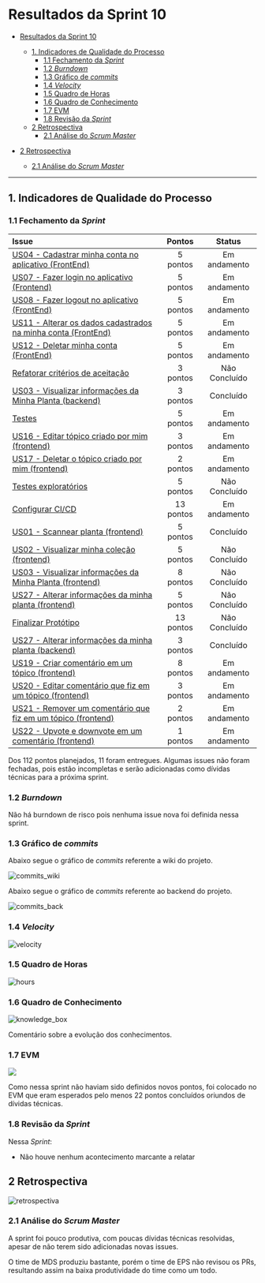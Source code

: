 # Resultados da Sprint 10

- [Resultados da Sprint 10](#resultados-da-sprint-10)
  - [1. Indicadores de Qualidade do Processo](#1-indicadores-de-qualidade-do-processo)
    - [1.1 Fechamento da _Sprint_](#11-fechamento-da-sprint)
    - [1.2 _Burndown_](#12-burndown)
    - [1.3 Gráfico de _commits_](#13-gráfico-de-commits)
    - [1.4 _Velocity_](#14-velocity)
    - [1.5 Quadro de Horas](#15-quadro-de-horas)
    - [1.6 Quadro de Conhecimento](#16-quadro-de-conhecimento)
    - [1.7 EVM](#17-evm)
    - [1.8 Revisão da _Sprint_](#18-revisão-da-sprint)
  - [2 Retrospectiva](#2-retrospectiva)
    - [2.1 Análise do _Scrum Master_](#21-análise-do-scrum-master)
  
- [2 Retrospectiva](#2-retrospectiva)
  - [2.1 Análise do _Scrum Master_](#21-análise-do-scrum-master)

------

## 1. Indicadores de Qualidade do Processo

### 1.1 Fechamento da _Sprint_

| Issue       | Pontos     | Status |
| :------------- | :----------: | :----------: |
[US04 - Cadastrar minha conta no aplicativo (FrontEnd)](https://github.com/fga-eps-mds/2020.1-Grupo2-FrontEnd/issues/4) | 5 pontos |  Em andamento |
[US07 - Fazer login no aplicativo (Frontend)](https://github.com/fga-eps-mds/2020.1-Grupo2-FrontEnd/issues/5) | 5 pontos |  Em andamento |
[US08 - Fazer logout no aplicativo (FrontEnd)](https://github.com/fga-eps-mds/2020.1-Grupo2-FrontEnd/issues/6) | 5 pontos |  Em andamento |
[US11 - Alterar os dados cadastrados na minha conta (FrontEnd)](https://github.com/fga-eps-mds/2020.1-Grupo2-BackEnd/issues/9) | 5 pontos | Em andamento  |
[US12 - Deletar minha conta (FrontEnd)](https://github.com/fga-eps-mds/2020.1-Grupo2-FrontEnd/issues/7) | 5 pontos | Em andamento |
[Refatorar critérios de aceitação](https://github.com/fga-eps-mds/2020.1-Grupo2-wiki/issues/96) | 3 pontos | Não Concluído |
[US03 - Visualizar informações da Minha Planta (backend)](https://github.com/fga-eps-mds/2020.1-Grupo2-BackEnd/issues/85) | 3 pontos | Concluído |
[Testes](https://github.com/fga-eps-mds/2020.1-GaiaDex-BackEnd/issues/113) | 5 pontos | Em andamento | 
[US16 - Editar tópico criado por mim (frontend)](https://github.com/fga-eps-mds/2020.1-GaiaDex-FrontEnd/issues/86) | 3 pontos | Em andamento |
[US17 - Deletar o tópico criado por mim (frontend)](https://github.com/fga-eps-mds/2020.1-GaiaDex-FrontEnd/issues/87) | 2 pontos | Em andamento |
[Testes exploratórios](https://github.com/fga-eps-mds/2020.1-GaiaDex-wiki/issues/)| 5 pontos | Não Concluído |
[Configurar CI/CD](https://github.com/fga-eps-mds/2020.1-GaiaDex-wiki/issues/) | 13 pontos | Em andamento |
[US01 - Scannear planta (frontend)](https://github.com/fga-eps-mds/2020.1-GaiaDex-FrontEnd/issues/) | 5 pontos | Concluído |
[US02 - Visualizar minha coleção (frontend)](https://github.com/fga-eps-mds/2020.1-GaiaDex-FrontEnd/issues/) | 5 pontos | Não Concluído |
[US03 - Visualizar informações da Minha Planta (frontend)](https://github.com/fga-eps-mds/2020.1-GaiaDex-FrontEnd/issues/) | 8 pontos | Não Concluído |
[US27 - Alterar informações da minha planta (frontend)](https://github.com/fga-eps-mds/2020.1-GaiaDex-FrontEnd/issues/) | 5 pontos | Não Concluído |
[Finalizar Protótipo](https://github.com/fga-eps-mds/2020.1-GaiaDex-wiki/issues/) | 13 pontos | Não Concluído |
[US27 - Alterar informações da minha planta (backend)](https://github.com/fga-eps-mds/2020.1-GaiaDex-BackEnd/issues/) | 3 pontos | Concluído |
[US19 - Criar comentário em um tópico (frontend)](https://github.com/fga-eps-mds/2020.1-GaiaDex-FrontEnd/issues/) | 8 pontos | Em andamento |
[US20 - Editar comentário que fiz em um tópico (frontend)](https://github.com/fga-eps-mds/2020.1-GaiaDex-FrontEnd/issues/) | 3 pontos | Em andamento |
[US21 - Remover um comentário que fiz em um tópico (frontend)](https://github.com/fga-eps-mds/2020.1-GaiaDex-FrontEnd/issues/) | 2 pontos | Em andamento |
[US22 - Upvote e downvote em um comentário (frontend)](https://github.com/fga-eps-mds/2020.1-GaiaDex-FrontEnd/issues/) | 1 pontos | Em andamento |

Dos 112 pontos planejados, 11 foram entregues. Algumas issues não foram fechadas, pois estão incompletas e serão adicionadas como dívidas técnicas para a próxima sprint.

### 1.2 _Burndown_

Não há burndown de risco pois nenhuma issue nova foi definida nessa sprint.

### 1.3 Gráfico de _commits_

Abaixo segue o gráfico de _commits_ referente a wiki do projeto.

![commits_wiki](img/commits_wiki_sprint10.png)

Abaixo segue o gráfico de _commits_ referente ao backend do projeto.

![commits_back](img/commits_back_sprint10.png)

<!-- Abaixo segue o gráfico de _commits_ referente ao frontend do projeto.

![commits_front](img/commits_front.png) -->

### 1.4 _Velocity_

![velocity](img/velocity.png)

### 1.5 Quadro de Horas

![hours](img/hours.png)

### 1.6 Quadro de Conhecimento

![knowledge_box](img/knowledge_box.png)

Comentário sobre a evolução dos conhecimentos.

### 1.7 EVM

![](img/evm_sprint10.jpg)

Como nessa sprint não haviam sido definidos novos pontos, foi colocado no EVM que eram esperados pelo menos 22 pontos concluídos oriundos de dívidas técnicas.

### 1.8 Revisão da _Sprint_

Nessa _Sprint_:

- Não houve nenhum acontecimento marcante a relatar

## 2 Retrospectiva

![retrospectiva](img/retrospectiva.png)

### 2.1 Análise do _Scrum Master_

A sprint foi pouco produtiva, com poucas dívidas técnicas resolvidas, apesar de não terem sido adicionadas novas issues.

O time de MDS produziu bastante, porém o time de EPS não revisou os PRs, resultando assim na baixa produtividade do time como um todo.

